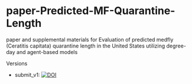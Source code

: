 # paper-Predicted-MF-Quarantine-Length

paper and supplemental materials for Evaluation of predicted medfly (Ceratitis capitata) quarantine length in the United States utilizing degree-day and agent-based models

Versions
* submit_v1: [![DOI](https://zenodo.org/badge/96643247.svg)](https://zenodo.org/badge/latestdoi/96643247)

